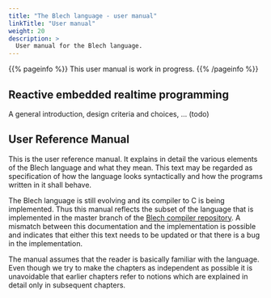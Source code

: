```yaml
---
title: "The Blech language - user manual"
linkTitle: "User manual"
weight: 20
description: >
  User manual for the Blech language.
---
```



{{% pageinfo %}}
This user manual is work in progress.
{{% /pageinfo %}}

## Reactive embedded realtime programming

A general introduction, design criteria and choices, ... (todo)

## User Reference Manual

This is the user reference manual.
It explains in detail the various elements of the Blech language and what they mean.
This text may be regarded as specification of how the language looks syntactically and how the programs written in it shall behave.

The Blech language is still evolving and its compiler to C is being implemented.
Thus this manual reflects the subset of the language that is implemented in the master branch of the [Blech compiler repository](https://github.com/boschresearch/blech).
A mismatch between this documentation and the implementation is possible and indicates that either this text needs to be updated or that there is a bug in the implementation.

The manual assumes that the reader is basically familiar with the language.
Even though we try to make the chapters as independent as possible it is unavoidable that earlier chapters refer to notions which are explained in detail only in subsequent chapters.


